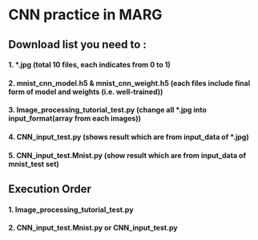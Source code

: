 # CNN practice in MARG

## Download list you need to :
#### 1. *.jpg (total 10 files, each indicates from 0 to 1) 
#### 2. mnist_cnn_model.h5 & mnist_cnn_weight.h5 (each files include final form of model and weights (i.e. well-trained))
#### 3. Image_processing_tutorial_test.py (change all *.jpg into input_format(array from each images))
#### 4. CNN_input_test.py (shows result which are from input_data of *.jpg)
#### 5. CNN_input_test.Mnist.py (show result which are from input_data of mnist_test set)

## Execution Order
#### 1. Image_processing_tutorial_test.py
#### 2. CNN_input_test.Mnist.py or CNN_input_test.py
